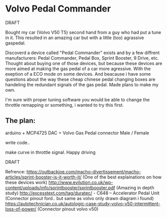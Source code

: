 # Volvo Pedal Commander

DRAFT

Bought my car (Volvo V50 T5) second hand from a guy who had put a tune in it. This resulted in an amazing car but with a little (too) agrassive gaspedal.

Discoverd a device called "Pedal Commander" exists and by a few diffrent manufacturers: Pedal Commander, Pedal Box, Sprint Booster, 9 Drive, etc.
Thought about buying one of those devices, but because these devices are more aimed at making the gas pedal of a car more agressive. 
With the exeption of a ECO mode on some devices. 
And beacause i have some questions about the way these cheap chinese pedal changing boxes are handeling the redundant signals of the gas pedal.
Made plans to make my own.

I'm sure with proper tuning software you would be able to change the throttle remapping or something, i wanted to try this first.

## The plan:
arduino + MCP4725 DAC + Volvo Gas Pedal connector Male / Female

write code..

make curve in throttle signal. Happy driving

DRAFT


Refrence:
https://outbackjoe.com/macho-divertissement/macho-articles/sprint-booster-is-it-worth-it/ (One of the best explainations on how these devices work)
http://www.evilution.co.uk/wp-content/uploads/info/sprintbooster/sprintbooster.pdf (Amazing in depth study)
http://excesstext.com/tag/duratec/ - C648 – Accelerator Pedal Unit (Connector pinout ford.. but same as volvo only drawn diagram i found)
https://autotechnician.co.uk/autologic-case-study-volvo-v50-intermittent-loss-of-power/ (Connector pinout volvo v50)
